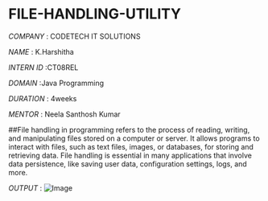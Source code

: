 # FILE-HANDLING-UTILITY

*COMPANY* : CODETECH IT SOLUTIONS

*NAME* : K.Harshitha

*INTERN ID* :CT08REL

*DOMAIN* :Java Programming

*DURATION* : 4weeks

*MENTOR* : Neela Santhosh Kumar

##File handling in programming refers to the process of reading, writing, and manipulating files stored on a computer or server. It allows programs to interact with files, such as text files, images, or databases, for storing and retrieving data. File handling is essential in many applications that involve data persistence, like saving user data, configuration settings, logs, and more.

*OUTPUT* :
![Image](https://github.com/user-attachments/assets/be47a152-df97-4367-b049-f35730991824)
